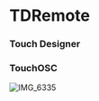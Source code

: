 # TDRemote

### Touch Designer
### TouchOSC


![IMG_6335](https://user-images.githubusercontent.com/89670483/229395846-d733aa99-563a-4190-be42-426275723802.jpg)
